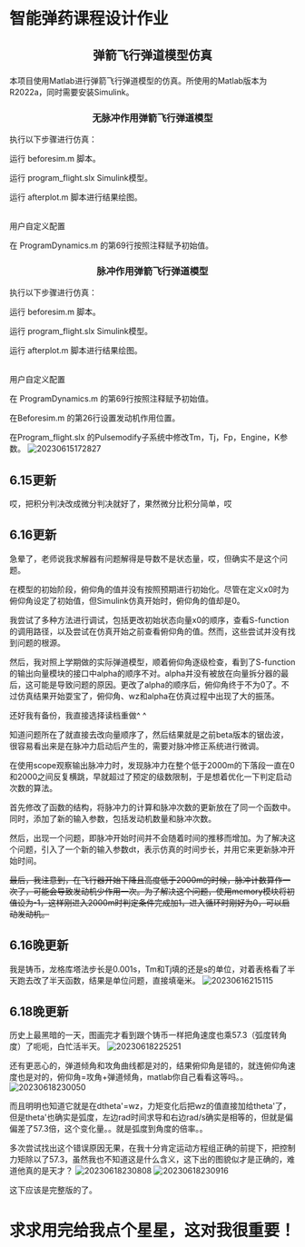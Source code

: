 # 智能弹药课程设计作业
## <p align="center">弹箭飞行弹道模型仿真</p>

本项目使用Matlab进行弹箭飞行弹道模型的仿真。所使用的Matlab版本为R2022a，同时需要安装Simulink。

### <p align="center">无脉冲作用弹箭飞行弹道模型</p>

执行以下步骤进行仿真：

运行 beforesim.m 脚本。

运行 program_flight.slx Simulink模型。

运行 afterplot.m 脚本进行结果绘图。

<br>用户自定义配置

在 ProgramDynamics.m 的第69行按照注释赋予初始值。

### <p align="center">脉冲作用弹箭飞行弹道模型</p>

执行以下步骤进行仿真：

运行 beforesim.m 脚本。

运行 program_flight.slx Simulink模型。

运行 afterplot.m 脚本进行结果绘图。

<br>用户自定义配置

在 ProgramDynamics.m 的第69行按照注释赋予初始值。

在Beforesim.m 的第26行设置发动机作用位置。

在Program_flight.slx 的Pulsemodify子系统中修改Tm，Tj，Fp，Engine，K参数。 
![20230615172827](https://github.com/badxinxin/pulse-modified-moudle/assets/131271278/cded5963-e879-4467-8a98-8a453a5f8f01)

## 6.15更新

哎，把积分判决改成微分判决就好了，果然微分比积分简单，哎

## 6.16更新

急晕了，老师说我求解器有问题解得是导数不是状态量，哎，但确实不是这个问题。

在模型的初始阶段，俯仰角的值并没有按照预期进行初始化。尽管在定义x0时为俯仰角设定了初始值，但Simulink仿真开始时，俯仰角的值却是0。

我尝试了多种方法进行调试，包括更改初始状态向量x0的顺序，查看S-function的调用路径，以及尝试在仿真开始之前查看俯仰角的值。然而，这些尝试并没有找到问题的根源。

然后，我对照上学期做的实际弹道模型，顺着俯仰角逐级检查，看到了S-function的输出向量模块的接口中alpha的顺序不对。alpha并没有被放在向量拆分器的最后，这可能是导致问题的原因。更改了alpha的顺序后，俯仰角终于不为0了。不过仿真结果开始耍宝了，俯仰角、wz和alpha在仿真过程中出现了大的振荡。

还好我有备份，我直接选择读档重做^ ^

知道问题所在了就直接去改向量顺序了，然后结果就是之前beta版本的锯齿波，很容易看出来是在脉冲力启动后产生的，需要对脉冲修正系统进行微调。

在使用scope观察输出脉冲力时，发现脉冲力在整个低于2000m的下落段一直在0和2000之间反复横跳，早就超过了预定的级数限制，于是想着优化一下判定启动次数的算法。

首先修改了函数的结构，将脉冲力的计算和脉冲次数的更新放在了同一个函数中。同时，添加了新的输入参数，包括发动机数量和脉冲次数。

然后，出现一个问题，即脉冲开始时间并不会随着时间的推移而增加。为了解决这个问题，引入了一个新的输入参数dt，表示仿真的时间步长，并用它来更新脉冲开始时间。

~~最后，我注意到，在飞行器开始下降且高度低于2000m的时候，脉冲计数算作一次了，可能会导致发动机少作用一次。为了解决这个问题，使用memory模块将初值设为-1，这样刚进入2000m时判定条件完成加1，进入循环时刚好为0，可以启动发动机。~~

## 6.16晚更新

我是铸币，龙格库塔法步长是0.001s，Tm和Tj填的还是s的单位，对着表格看了半天跑去改了半天函数，结果是单位问题，直接填毫米。
![20230616215115](https://github.com/badxinxin/pulse-modified-moudle/assets/131271278/3b1056da-ff8c-4417-9fac-91b9d8496f4d)

## 6.18晚更新

历史上最黑暗的一天，图画完才看到跟个铸币一样把角速度也乘57.3（弧度转角度）了呃呃，白忙活半天。
![20230618225251](https://github.com/badxinxin/pulse-modified-moudle/assets/131271278/11c3c19e-8be3-4f9d-96b7-fac909a25516)

还有更恶心的，弹道倾角和攻角曲线都是对的，结果俯仰角是错的，就连俯仰角速度也是对的，俯仰角=攻角+弹道倾角，matlab你自己看看这等吗。。
![20230618230050](https://github.com/badxinxin/pulse-modified-moudle/assets/131271278/8d969663-1fa8-4d8e-a67d-1cba077f0b46)

而且明明也知道它就是在dtheta'=wz，力矩变化后把wz的值直接加给theta'了，但是theta'也确实是弧度，左边rad时间求导和右边rad/s确实是相等的，但就是偏偏差了57.3倍，这个变化量。。就是弧度到角度的倍率。。

多次尝试找出这个错误原因无果，在我十分肯定运动方程组正确的前提下，把控制力矩除以了57.3，虽然我也不知道这是什么含义，这下出的图貌似才是正确的，难道他真的是天才？
![20230618230808](https://github.com/badxinxin/pulse-modified-moudle/assets/131271278/b834e6e7-f2d8-405e-8466-26bfff42d924)
![20230618230916](https://github.com/badxinxin/pulse-modified-moudle/assets/131271278/a80c37be-a04e-4c73-8c7c-9690c68ff9a1)

这下应该是完整版的了。

# 求求用完给我点个星星，这对我很重要！

